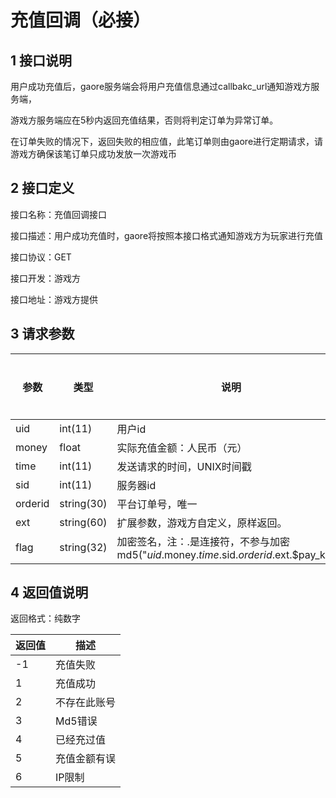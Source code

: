 # 充值回调（必接）

## 1 接口说明

用户成功充值后，gaore服务端会将用户充值信息通过callbakc_url通知游戏方服务端，

游戏方服务端应在5秒内返回充值结果，否则将判定订单为异常订单。

在订单失败的情况下，返回失败的相应值，此笔订单则由gaore进行定期请求，请游戏方确保该笔订单只成功发放一次游戏币

## **2 接口定义**

接口名称：充值回调接口

接口描述：用户成功充值时，gaore将按照本接口格式通知游戏方为玩家进行充值

接口协议：GET

接口开发：游戏方

接口地址：游戏方提供

## **3** **请求参数**

| **参数** | **类型** | **说明**                                                                                | **参与签名** | **必须性** |
| -------------- | -------------- | --------------------------------------------------------------------------------------------- | ------------------ | ---------------- |
| uid            | int(11)        | 用户id                                                                                        | 是                 | 是               |
| money          | float          | 实际充值金额：人民币（元）                                                                    | 是                 | 是               |
| time           | int(11)        | 发送请求的时间，UNIX时间戳                                                                    | 是                 | 是               |
| sid            | int(11)        | 服务器id                                                                                      | 是                 | 是               |
| orderid        | string(30)     | 平台订单号，唯一                                                                              | 是                 | 是               |
| ext            | string(60)     | 扩展参数，游戏方自定义，原样返回。                                                            | 是                 | 是               |
| flag           | string(32)     | 加密签名，注：.是连接符，不参与加密md5("$uid.$money.$time.$sid.$orderid.$ext.$pay_key") | 否                 | 是               |

## **4 返回值说明**

返回格式：纯数字

| **返回值** | **描述** |
| ---------------- | -------------- |
| -1               | 充值失败       |
| 1                | 充值成功       |
| 2                | 不存在此账号   |
| 3                | Md5错误        |
| 4                | 已经充过值     |
| 5                | 充值金额有误   |
| 6                | IP限制         |
